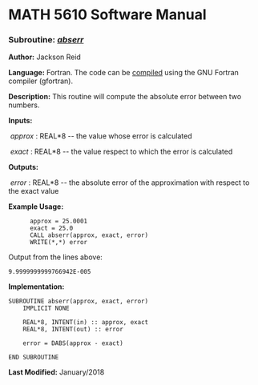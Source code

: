 # MATH 5610 Software Manual

### Subroutine: [_abserr_](../abserr.f90)

**Author:** Jackson Reid

**Language:** Fortran. The code can be [compiled](compilation.md) using the GNU Fortran compiler (gfortran).

**Description:** This routine will compute the absolute error between two numbers.

**Inputs:** 

​        _approx_ : REAL*8 -- the value whose error is calculated

​	_exact_ : REAL*8 -- the value respect to which the error is calculated

**Outputs:** 

​	_error_ : REAL*8 -- the absolute error of the approximation with respect to the exact value

**Example Usage:** 

```
      approx = 25.0001
      exact = 25.0
      CALL abserr(approx, exact, error)
      WRITE(*,*) error
```
Output from the lines above:
```
9.9999999999766942E-005
```

**Implementation:**

```
SUBROUTINE abserr(approx, exact, error)
    IMPLICIT NONE

    REAL*8, INTENT(in) :: approx, exact
    REAL*8, INTENT(out) :: error

    error = DABS(approx - exact)

END SUBROUTINE
```

**Last Modified:** January/2018

